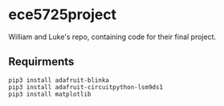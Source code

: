 # ece5725project
William and Luke's repo, containing code for their final project.

## Requirments
```
pip3 install adafruit-blinka
pip3 install adafruit-circuitpython-lsm9ds1
pip3 install matplotlib
```
